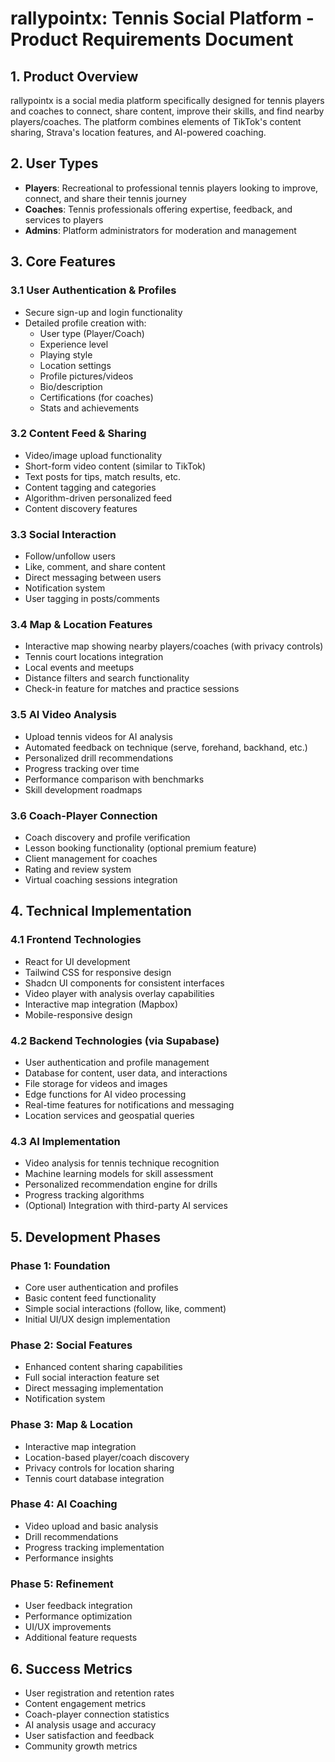 
# rallypointx: Tennis Social Platform - Product Requirements Document

## 1. Product Overview
rallypointx is a social media platform specifically designed for tennis players and coaches to connect, share content, improve their skills, and find nearby players/coaches. The platform combines elements of TikTok's content sharing, Strava's location features, and AI-powered coaching.

## 2. User Types
- **Players**: Recreational to professional tennis players looking to improve, connect, and share their tennis journey
- **Coaches**: Tennis professionals offering expertise, feedback, and services to players
- **Admins**: Platform administrators for moderation and management

## 3. Core Features

### 3.1 User Authentication & Profiles
- Secure sign-up and login functionality
- Detailed profile creation with:
  - User type (Player/Coach)
  - Experience level
  - Playing style
  - Location settings
  - Profile pictures/videos
  - Bio/description
  - Certifications (for coaches)
  - Stats and achievements

### 3.2 Content Feed & Sharing
- Video/image upload functionality
- Short-form video content (similar to TikTok)
- Text posts for tips, match results, etc.
- Content tagging and categories
- Algorithm-driven personalized feed
- Content discovery features

### 3.3 Social Interaction
- Follow/unfollow users
- Like, comment, and share content
- Direct messaging between users
- Notification system
- User tagging in posts/comments

### 3.4 Map & Location Features
- Interactive map showing nearby players/coaches (with privacy controls)
- Tennis court locations integration
- Local events and meetups
- Distance filters and search functionality
- Check-in feature for matches and practice sessions

### 3.5 AI Video Analysis
- Upload tennis videos for AI analysis
- Automated feedback on technique (serve, forehand, backhand, etc.)
- Personalized drill recommendations
- Progress tracking over time
- Performance comparison with benchmarks
- Skill development roadmaps

### 3.6 Coach-Player Connection
- Coach discovery and profile verification
- Lesson booking functionality (optional premium feature)
- Client management for coaches
- Rating and review system
- Virtual coaching sessions integration

## 4. Technical Implementation

### 4.1 Frontend Technologies
- React for UI development
- Tailwind CSS for responsive design
- Shadcn UI components for consistent interfaces
- Video player with analysis overlay capabilities
- Interactive map integration (Mapbox)
- Mobile-responsive design

### 4.2 Backend Technologies (via Supabase)
- User authentication and profile management
- Database for content, user data, and interactions
- File storage for videos and images
- Edge functions for AI video processing
- Real-time features for notifications and messaging
- Location services and geospatial queries

### 4.3 AI Implementation
- Video analysis for tennis technique recognition
- Machine learning models for skill assessment
- Personalized recommendation engine for drills
- Progress tracking algorithms
- (Optional) Integration with third-party AI services

## 5. Development Phases

### Phase 1: Foundation
- Core user authentication and profiles
- Basic content feed functionality
- Simple social interactions (follow, like, comment)
- Initial UI/UX design implementation

### Phase 2: Social Features
- Enhanced content sharing capabilities
- Full social interaction feature set
- Direct messaging implementation
- Notification system

### Phase 3: Map & Location
- Interactive map integration
- Location-based player/coach discovery
- Privacy controls for location sharing
- Tennis court database integration

### Phase 4: AI Coaching
- Video upload and basic analysis
- Drill recommendations
- Progress tracking implementation
- Performance insights

### Phase 5: Refinement
- User feedback integration
- Performance optimization
- UI/UX improvements
- Additional feature requests

## 6. Success Metrics
- User registration and retention rates
- Content engagement metrics
- Coach-player connection statistics
- AI analysis usage and accuracy
- User satisfaction and feedback
- Community growth metrics
